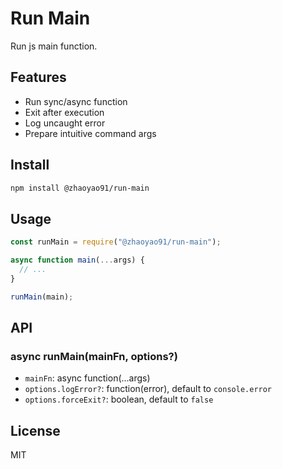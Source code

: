 # Run Main

Run js main function.

## Features

- Run sync/async function
- Exit after execution
- Log uncaught error
- Prepare intuitive command args

## Install

```bash
npm install @zhaoyao91/run-main
```

## Usage

```js
const runMain = require("@zhaoyao91/run-main");

async function main(...args) {
  // ...
}

runMain(main);
```

## API

### async runMain(mainFn, options?)

* `mainFn`: async function(...args)
* `options.logError?`: function(error), default to `console.error`
* `options.forceExit?`: boolean, default to `false`

## License

MIT
